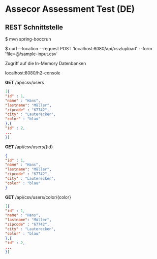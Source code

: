 # Assecor Assessment Test (DE)

## REST Schnittstelle

$ mvn spring-boot:run

$ curl --location --request POST 'localhost:8080/api/csv/upload' --form 'file=@<path-to-csv-file>/sample-input.csv'

Zugriff auf die In-Memory Datenbanken

localhost:8080/h2-console


**GET** /api/csv/users
```json
[{
"id" : 1,
"name" : "Hans",
"lastname": "Müller",
"zipcode" : "67742",
"city" : "Lauterecken",
"color" : "blau"
},{
"id" : 2,
...
}]
```

**GET** /api/csv/users/{id}

```json
{
"id" : 1,
"name" : "Hans",
"lastname": "Müller",
"zipcode" : "67742",
"city" : "Lauterecken",
"color" : "blau"
}
```

**GET** /api/csv/users/color/{color}
```json
[{
"id" : 1,
"name" : "Hans",
"lastname": "Müller",
"zipcode" : "67742",
"city" : "Lauterecken",
"color" : "blau"
},{
"id" : 2,
...
}]
```
